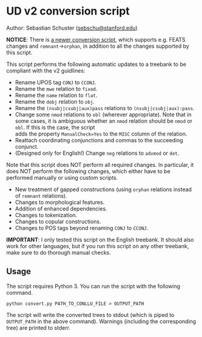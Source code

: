 # UD v2 conversion script
Author: Sebastian Schuster (sebschu@stanford.edu) 

**NOTICE**: There is [a newer conversion script](https://github.com/udapi/udapi-python/tree/master/udapi/block/ud), which supports e.g. FEATS changes and `remnant`→`orphan`, in addition to all the changes supported by this script.

This script performs the following automatic updates to a treebank to be compliant with the v2 guidlines:

* Rename UPOS tag `CONJ` to `CCONJ`.
* Rename the `mwe` relation to `fixed`.
* Rename the `name` relation to `flat`.
* Rename the `dobj` relation to `obj`.
* Rename the `(nsubj|csubj|aux)pass` relations to `(nsubj|csubj|aux):pass`.
* Change some `nmod` relations to `obl` (wherever appropriate). Note that in some cases, 
  it is ambiguous whether an `nmod` relation should be `nmod` or `obl`. If this is the case, the script  
  adds the property `ManualCheck=Yes` to the `MISC` column of the relation.
* Reattach coordinating conjunctions and commas to the succeeding conjunct.
* (Designed only for English!) Change `neg` relations to `advmod` or `det`. 

Note that this script does NOT perform all required changes. In particular, it does NOT perform the following changes, which either have to be performed manually or using custom scripts.

* New treatment of gapped constructions (using `orphan` relations instead of `remnant` relations).
* Changes to morphological features.
* Addition of enhanced dependencies.
* Changes to tokenization.
* Changes to copular constructions.
* Changes to POS tags beyond renaming `CONJ` to `CCONJ`.

**IMPORTANT**: I only tested this script on the English treebank. It should also work for other languages, but if you run this script on any other treebank, make sure to do thorough manual checks.


## Usage

The script requires Python 3. You can run the script with the following command.

```
python convert.py PATH_TO_CONLLU_FILE > OUTPUT_PATH
```

The script will write the converted trees to stdout (which is piped to `OUTPUT_PATH` in the above command). Warnings (including the corresponding tree) are printed to stderr.
